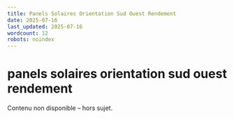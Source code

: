 ```yaml
---
title: Panels Solaires Orientation Sud Ouest Rendement
date: 2025-07-16
last_updated: 2025-07-16
wordcount: 12
robots: noindex
---
```


# panels solaires orientation sud ouest rendement

Contenu non disponible – hors sujet.